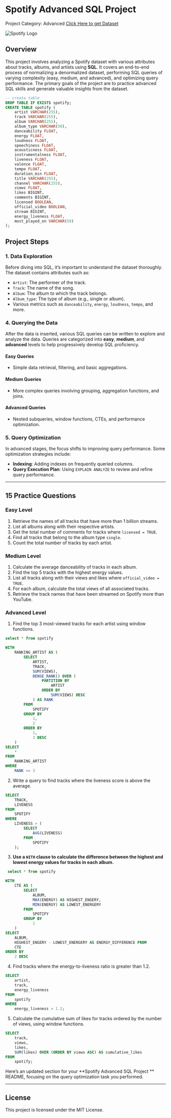 # Spotify Advanced SQL Project
Project Category: Advanced
[Click Here to get Dataset](https://www.kaggle.com/datasets/sanjanchaudhari/spotify-dataset)

![Spotify Logo](https://github.com/najirh/najirh-Spotify-Data-Analysis-using-SQL/blob/main/spotify_logo.jpg)

## Overview
This project involves analyzing a Spotify dataset with various attributes about tracks, albums, and artists using **SQL**. It covers an end-to-end process of normalizing a denormalized dataset, performing SQL queries of varying complexity (easy, medium, and advanced), and optimizing query performance. The primary goals of the project are to practice advanced SQL skills and generate valuable insights from the dataset.

```sql
-- create table
DROP TABLE IF EXISTS spotify;
CREATE TABLE spotify (
    artist VARCHAR(255),
    track VARCHAR(255),
    album VARCHAR(255),
    album_type VARCHAR(50),
    danceability FLOAT,
    energy FLOAT,
    loudness FLOAT,
    speechiness FLOAT,
    acousticness FLOAT,
    instrumentalness FLOAT,
    liveness FLOAT,
    valence FLOAT,
    tempo FLOAT,
    duration_min FLOAT,
    title VARCHAR(255),
    channel VARCHAR(255),
    views FLOAT,
    likes BIGINT,
    comments BIGINT,
    licensed BOOLEAN,
    official_video BOOLEAN,
    stream BIGINT,
    energy_liveness FLOAT,
    most_played_on VARCHAR(50)
);
```
## Project Steps

### 1. Data Exploration
Before diving into SQL, it’s important to understand the dataset thoroughly. The dataset contains attributes such as:
- `Artist`: The performer of the track.
- `Track`: The name of the song.
- `Album`: The album to which the track belongs.
- `Album_type`: The type of album (e.g., single or album).
- Various metrics such as `danceability`, `energy`, `loudness`, `tempo`, and more.

### 4. Querying the Data
After the data is inserted, various SQL queries can be written to explore and analyze the data. Queries are categorized into **easy**, **medium**, and **advanced** levels to help progressively develop SQL proficiency.

#### Easy Queries
- Simple data retrieval, filtering, and basic aggregations.
  
#### Medium Queries
- More complex queries involving grouping, aggregation functions, and joins.
  
#### Advanced Queries
- Nested subqueries, window functions, CTEs, and performance optimization.

### 5. Query Optimization
In advanced stages, the focus shifts to improving query performance. Some optimization strategies include:
- **Indexing**: Adding indexes on frequently queried columns.
- **Query Execution Plan**: Using `EXPLAIN ANALYZE` to review and refine query performance.
  
---

## 15 Practice Questions

### Easy Level
1. Retrieve the names of all tracks that have more than 1 billion streams.
2. List all albums along with their respective artists.
3. Get the total number of comments for tracks where `licensed = TRUE`.
4. Find all tracks that belong to the album type `single`.
5. Count the total number of tracks by each artist.

### Medium Level
1. Calculate the average danceability of tracks in each album.
2. Find the top 5 tracks with the highest energy values.
3. List all tracks along with their views and likes where `official_video = TRUE`.
4. For each album, calculate the total views of all associated tracks.
5. Retrieve the track names that have been streamed on Spotify more than YouTube.

### Advanced Level
1. Find the top 3 most-viewed tracks for each artist using window functions.
~~~sql
select * from spotify

WITH
	RANKING_ARTIST AS (
		SELECT
			ARTIST,
			TRACK,
			SUM(VIEWS),
			DENSE_RANK() OVER (
				PARTITION BY
					ARTIST
				ORDER BY
					SUM(VIEWS) DESC
			) AS RANK
		FROM
			SPOTIFY
		GROUP BY
			1,
			2
		ORDER BY
			1,
			3 DESC
	)
SELECT
	*
FROM
	RANKING_ARTIST
WHERE
	RANK <= 3
~~~
2. Write a query to find tracks where the liveness score is above the average.
~~~sql
SELECT
	TRACK,
	LIVENESS
FROM
	SPOTIFY
WHERE
	LIVENESS > (
		SELECT
			AVG(LIVENESS)
		FROM
			SPOTIFY
	);
~~~
3. **Use a `WITH` clause to calculate the difference between the highest and lowest energy values for tracks in each album.** 
~~~sql
 select * from spotify

WITH
	CTE AS (
		SELECT
			ALBUM,
			MAX(ENERGY) AS HIGHEST_ENGERY,
			MIN(ENERGY) AS LOWEST_ENERGERY
		FROM
			SPOTIFY
		GROUP BY
			1
	)
SELECT
	ALBUM,
	HIGHEST_ENGERY - LOWEST_ENERGERY AS ENERGY_DIFFERENCE FROM
	CTE
ORDER BY
	2 DESC

~~~
4. Find tracks where the energy-to-liveness ratio is greater than 1.2.
~~~sql
SELECT 
    artist, 
    track, 
    energy_liveness 
FROM 
    spotify
WHERE 
    energy_liveness > 1.2;
~~~
5. Calculate the cumulative sum of likes for tracks ordered by the number of views, using window functions.
~~~sql
SELECT 
    track,
    views,
    likes,
    SUM(likes) OVER (ORDER BY views ASC) AS cumulative_likes
FROM 
    spotify;

~~~
Here’s an updated section for your **Spotify Advanced SQL Project ** README, focusing on the query optimization task you performed.

---

## License
This project is licensed under the MIT License.
